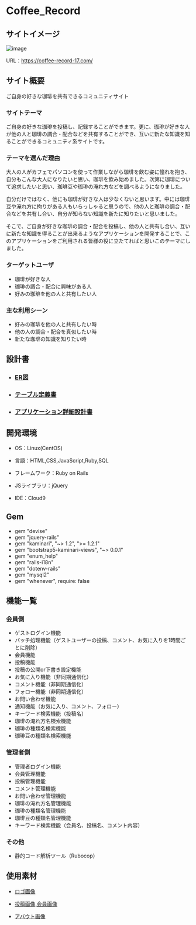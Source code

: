 # Coffee_Record

## サイトイメージ
![image](https://user-images.githubusercontent.com/108636180/200107599-efe5968b-1f3a-48d5-8a8b-1de6c94db13f.png)

URL：https://coffee-record-17.com/

## サイト概要
ご自身の好きな珈琲を共有できるコミュニティサイト

### サイトテーマ
ご自身の好きな珈琲を投稿し、記録することができます。更に、珈琲が好きな人が他の人と珈琲の調合・配合などを共有することができ、互いに新たな知識を知ることができるコミュニティ系サイトです。

### テーマを選んだ理由
大人の人がカフェでパソコンを使って作業しながら珈琲を飲む姿に憧れを抱き、自分もこんな大人になりたいと思い、珈琲を飲み始めました。次第に珈琲について追求したいと思い、珈琲豆や珈琲の淹れ方などを調べるようになりました。

自分だけではなく、他にも珈琲が好きな人は少なくないと思います。中には珈琲豆や淹れ方に拘りがある人もいらっしゃると思うので、他の人と珈琲の調合・配合などを共有し合い、自分が知らない知識を新たに知りたいと思いました。

そこで、ご自身が好きな珈琲の調合・配合を投稿し、他の人と共有し合い、互いに新たな知識を得ることが出来るようなアプリケーションを開発することで、このアプリケーションをご利用される皆様の役に立たてればと思いこのテーマにしました。


### ターゲットユーザ
* 珈琲が好きな人
* 珈琲の調合・配合に興味がある人
* 好みの珈琲を他の人と共有したい人

### 主な利用シーン
* 好みの珈琲を他の人と共有したい時
* 他の人の調合・配合を真似したい時
* 新たな珈琲の知識を知りたい時

## 設計書

* ### [ER図](https://user-images.githubusercontent.com/108636180/203212459-cfb3ce59-fc4a-454d-b17b-90df9956620d.png)

* ### [テーブル定義書](https://github.com/zero-0017/Coffee_Record/files/10063546/DWCCOMMIT_._.pdf)

* ### [アプリケーション詳細設計書](https://github.com/zero-0017/Coffee_Record/files/10063270/_._.-.routes.pdf)


## 開発環境

* OS：Linux(CentOS)

* 言語：HTML,CSS,JavaScript,Ruby,SQL

* フレームワーク：Ruby on Rails

* JSライブラリ：jQuery

* IDE：Cloud9


## Gem

* gem "devise"
* gem "jquery-rails"
* gem "kaminari", "~> 1.2", ">= 1.2.1"
* gem "bootstrap5-kaminari-views", "~> 0.0.1"
* gem "enum_help"
* gem "rails-i18n"
* gem "dotenv-rails"
* gem "mysql2"
* gem "whenever", require: false


## 機能一覧

### 会員側
* ゲストログイン機能
* バッチ処理機能（ゲストユーザーの投稿、コメント、お気に入りを1時間ごとに削除）
* 会員機能
* 投稿機能
* 投稿の公開or下書き設定機能
* お気に入り機能（非同期通信化）
* コメント機能（非同期通信化）
* フォロー機能（非同期通信化）
* お問い合わせ機能
* 通知機能（お気に入り、コメント、フォロー）
* キーワード検索機能（投稿名）
* 珈琲の淹れ方名検索機能
* 珈琲の種類名検索機能
* 珈琲豆の種類名検索機能

### 管理者側
* 管理者ログイン機能
* 会員管理機能
* 投稿管理機能
* コメント管理機能
* お問い合わせ管理機能
* 珈琲の淹れ方名管理機能
* 珈琲の種類名管理機能
* 珈琲豆の種類名管理機能
* キーワード検索機能（会員名、投稿名、コメント内容）

### その他
* 静的コード解析ツール（Rubocop）


## 使用素材

* [ロゴ画像](https://www.canva.com/ja_jp/create/logos/)

* [投稿画像,会員画像](https://www.shopify.com/jp/tools/logo-maker)

* [アバウト画像](https://pixabay.com/ja/)